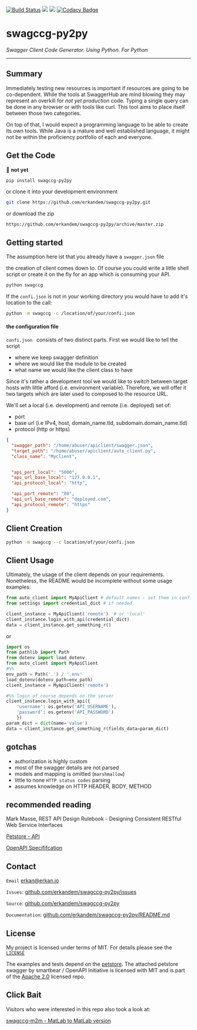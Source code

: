 [![Build Status](https://travis-ci.com/erkandem/swagccg-py2py.svg?token=EM8YQfR9wuLvQFQzBZ5o&branch=master)](https://travis-ci.com/erkandem/swagccg-py2py)
![](https://img.shields.io/badge/License-MIT-blue.svg)
![](https://img.shields.io/badge/Python-3.6%20%7C%203.7%20-blue.svg)
[![Codacy Badge](https://api.codacy.com/project/badge/Grade/5f62dcb4a93c40e88cd01cc76425cccd)](https://www.codacy.com?utm_source=github.com&amp;utm_medium=referral&amp;utm_content=erkandem/swagccg-py2py&amp;utm_campaign=Badge_Grade)

# swagccg-py2py
*Swagger Client Code Generator. Using Python. For Python*

------------------------------------------

## Summary

Immediately testing new resources is important if resources are going to be 
co-dependent. While the tools at SwaggerHub are mind blowing 
they may represent an overkill for *not yet production* code.
Typing a single query can be done in any browser or with tools like curl.
This tool aims to place itself between those two categories.

On top of that, I would expect a programming language to be able to create its own tools. 
While Java is  a mature and well established language, it might not be within the proficiency portfolio of each and everyone.


## Get the Code
🚨 **not yet**
```bash
pip install swagccg-py2py
```

or clone it into your development environment

```bash
git clone https://github.com/erkandem/swagccg-py2py.git
```

or download the zip
```
https://github.com/erkandem/swagccg-py2py/archive/master.zip
```

## Getting started

The assumption here ist that you already have a ``swagger.json`` file

the creation of client comes down to.
Of course you could write a little shell script or create it on the fly
for an app which is consuming your API.

```bash
python swagccg
```

If the ``confi.json`` is not in your working directory
you would have to add it's location to the call:
```bash
python -m swagccg -c /location/of/your/confi.json
```

#### the configuration file

``confi.json `` consists of two distinct parts. 
First we would like to tell the script 
 - where we keep swagger definition 
 - where we would like the module to be created
 - what name we would like the client class to have

Since it's rather a development tool we would like 
to switch between target hosts with little afford (i.e. environment variable).
Therefore, we will offer it two targets which are later used to composed to the 
resource URL.

We'll set a local (i.e. development) and remote (i.e. deployed) set of:
 - port 
 - base url (i.e IPv4, host, domain_name.tld, subdomain.domain_name.tld)
 - protocol (http or https)

```json
{
  "swagger_path": "/home/abuser/apiclient/swagger.json",
  "target_path": "/home/abuser/apiclient/auto_client.py",
  "class_name": "Myclient",


  "api_port_local": "5000",
  "api_url_base_local": "127.0.0.1",
  "api_protocol_local": "http",

  "api_port_remote": "80",
  "api_url_base_remote": "deployed.com",
  "api_protocol_remote": "https"
}
```
## Client Creation 

```bash
python -m swagccg --c location/of/your/confi.json
```


## Client Usage

Ultimately, the usage of the client depends on your requirements.
Nonetheless, the README would be incomplete without some usage examples:

```python
from auto_client import MyApiClient # default names - set them in confi.json
from settings import credential_dict # if needed

client_instance = MyApiClient('remote')  # or 'local' 
client_instance.login_with_api(credential_dict) 
data = client_instance.get_something_r() 
```

or

```python
import os
from pathlib import Path
from dotenv import load_dotenv
from auto_client import MyApiClient
#%%
env_path = Path('.') / '.env'
load_dotenv(dotenv_path=env_path)
client_instance = MyApiClient('remote')

#%% login of course depends on the server
client_instance.login_with_api({
    'username': os.getenv('API_USERNAME'),
    'password': os.getenv('API_PASSWORD')
    })
param_dict = dict(name='value')
data = client_instance.get_something_r(fields_data=param_dict)
```

## gotchas
 - authorization is highly custom
 - most of the swagger details are not parsed
 - models and mapping is omitted (``marshmallow``)
 - little to none ``HTTP status codes`` parsing
 - assumes knowledge on HTTP HEADER, BODY, METHOD

## recommended  reading
Mark Masse, REST API Design Rulebook - Designing Consistent RESTful Web Service Interfaces

[Petstore - API](http://petstore.swagger.io)

[OpenAPI Specififcation](https://github.com/OAI/OpenAPI-Specification)

## Contact

``Email`` [erkan@erkan.io](mailto:erkan@erkan.io)

``Issues``: [github.com/erkandem/swagccg-py2py/issues](https://github.com/erkandem/swagccg-py2py/issues)

``Source``: [github.com/erkandem/swagccg-py2py](https://github.com/erkandem/swagccg-py2py)

``Documentation``: [github.com/erkandem/swagccg-py2py/README.md](https://erkandem.github.io/swagccg-py2py)

## License
My project is licensed under terms of MIT.
For details please see the [``LICENSE``](LICENSE)

The examples and tests depend on the [petstore](http://petstore.swagger.io).
The attached petstore swagger by smartbear /  OpenAPI Initiative is licensed with MIT and is part of  the [Apache 2.0](http://www.apache.org/licenses/LICENSE-2.0.html) licensed repo.

## Click Bait
Visitors who were interested in this repo also took a look at:

[swagccg-m2m - MatLab to MatLab version](https://github.com/erkandem/swagccg-m2m)

